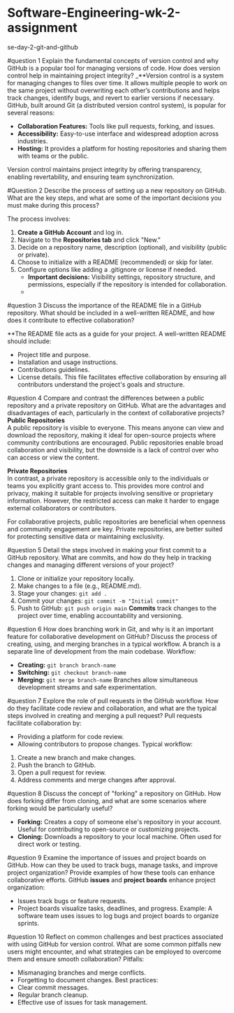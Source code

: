 # Software-Engineering-wk-2-assignment
se-day-2-git-and-github

#question 1
Explain the fundamental concepts of version control and why GitHub is a popular tool for managing versions of code. How does version control help in maintaining project integrity?
_**Version control is a system for managing changes to files over time. It allows multiple people to work on the same project without overwriting each other’s contributions and helps track changes, identify bugs, and revert to earlier versions if necessary. GitHub, built around Git (a distributed version control system), is popular for several reasons:
- **Collaboration Features:** Tools like pull requests, forking, and issues.
- **Accessibility:** Easy-to-use interface and widespread adoption across industries.
- **Hosting:** It provides a platform for hosting repositories and sharing them with teams or the public.

Version control maintains project integrity by offering transparency, enabling revertability, and ensuring team synchronization.

#Question 2 
Describe the process of setting up a new repository on GitHub. What are the key steps, and what are some of the important decisions you must make during this process?

The process involves:
1. **Create a GitHub Account** and log in.
2. Navigate to the **Repositories tab** and click "New."
3. Decide on a repository name, description (optional), and visibility (public or private).
4. Choose to initialize with a README (recommended) or skip for later.
5. Configure options like adding a .gitignore or license if needed.
   - **Important decisions:** Visibility settings, repository structure, and permissions, especially if the repository is intended for collaboration.
   - 
#question 3
Discuss the importance of the README file in a GitHub repository. What should be included in a well-written README, and how does it contribute to effective collaboration?

**The README file acts as a guide for your project. A well-written README should include:
- Project title and purpose.
- Installation and usage instructions.
- Contributions guidelines.
- License details.
This file facilitates effective collaboration by ensuring all contributors understand the project's goals and structure.

#question 4
Compare and contrast the differences between a public repository and a private repository on GitHub. What are the advantages and disadvantages of each, particularly in the context of collaborative projects?
**Public Repositories**  
A public repository is visible to everyone. This means anyone can view and download the repository, making it ideal for open-source projects where community contributions are encouraged. Public repositories enable broad collaboration and visibility, but the downside is a lack of control over who can access or view the content.

**Private Repositories**  
In contrast, a private repository is accessible only to the individuals or teams you explicitly grant access to. This provides more control and privacy, making it suitable for projects involving sensitive or proprietary information. However, the restricted access can make it harder to engage external collaborators or contributors.

For collaborative projects, public repositories are beneficial when openness and community engagement are key. Private repositories, are better suited for protecting sensitive data or maintaining exclusivity.

#question 5
Detail the steps involved in making your first commit to a GitHub repository. What are commits, and how do they help in tracking changes and managing different versions of your project?
1. Clone or initialize your repository locally.
2. Make changes to a file (e.g., README.md).
3. Stage your changes: `git add .`
4. Commit your changes: `git commit -m "Initial commit"`
5. Push to GitHub: `git push origin main`
**Commits** track changes to the project over time, enabling accountability and versioning.

#question 6
How does branching work in Git, and why is it an important feature for collaborative development on GitHub? Discuss the process of creating, using, and merging branches in a typical workflow.
A branch is a separate line of development from the main codebase. Workflow:
- **Creating:** `git branch branch-name`
- **Switching:** `git checkout branch-name`
- **Merging:** `git merge branch-name`
Branches allow simultaneous development streams and safe experimentation.

#question 7
Explore the role of pull requests in the GitHub workflow. How do they facilitate code review and collaboration, and what are the typical steps involved in creating and merging a pull request?
Pull requests facilitate collaboration by:
- Providing a platform for code review.
- Allowing contributors to propose changes.
Typical workflow:
1. Create a new branch and make changes.
2. Push the branch to GitHub.
3. Open a pull request for review.
4. Address comments and merge changes after approval.

#question 8
Discuss the concept of "forking" a repository on GitHub. How does forking differ from cloning, and what are some scenarios where forking would be particularly useful?
- **Forking:** Creates a copy of someone else's repository in your account. Useful for contributing to open-source or customizing projects.
- **Cloning:** Downloads a repository to your local machine. Often used for direct work or testing.

#question 9
Examine the importance of issues and project boards on GitHub. How can they be used to track bugs, manage tasks, and improve project organization? Provide examples of how these tools can enhance collaborative efforts.
GitHub **issues** and **project boards** enhance project organization:
- Issues track bugs or feature requests.
- Project boards visualize tasks, deadlines, and progress.
Example: A software team uses issues to log bugs and project boards to organize sprints.

#question 10
Reflect on common challenges and best practices associated with using GitHub for version control. What are some common pitfalls new users might encounter, and what strategies can be employed to overcome them and ensure smooth collaboration?
Pitfalls:
- Mismanaging branches and merge conflicts.
- Forgetting to document changes.
Best practices:
- Clear commit messages.
- Regular branch cleanup.
- Effective use of issues for task management.
